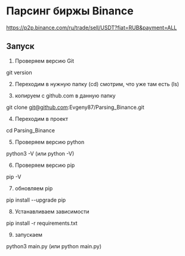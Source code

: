 # Парсинг биржы Binance

https://p2p.binance.com/ru/trade/sell/USDT?fiat=RUB&payment=ALL

## Запуск
1) Проверяем версию Git 

git version

2) Переходим в нужную папку (cd) смотрим, что уже там есть (ls)

3) копируем с github.com в данную папку

git clone git@github.com:Evgeny87/Parsing_Binance.git

4) Переходим в проект

cd Parsing_Binance

5) Проверяем версию python

python3 -V (или python -V)

6) Проверяем версию pip

pip -V

7) обновляем pip

pip install --upgrade pip

8) Устанавливаем зависимости

pip install -r requirements.txt

9) запускаем

python3 main.py (или python main.py)
